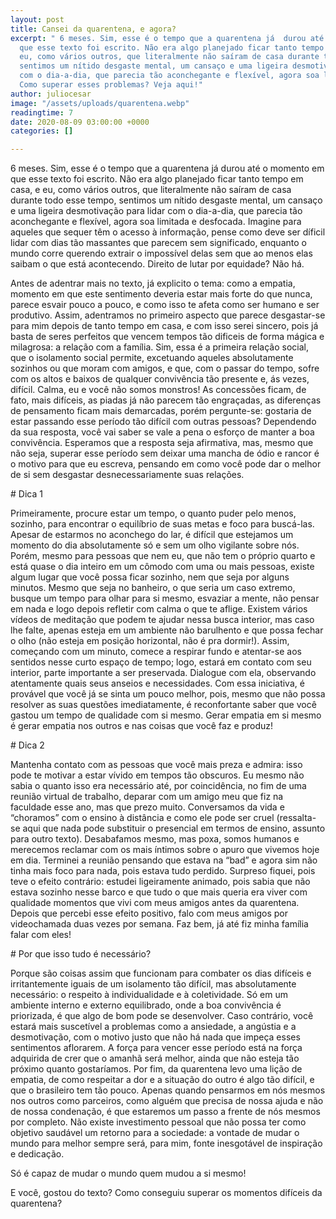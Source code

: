 ```yaml
---
layout: post
title: Cansei da quarentena, e agora?
excerpt: " 6 meses. Sim, esse é o tempo que a quarentena já  durou até o momento em
  que esse texto foi escrito. Não era algo planejado ficar tanto tempo em casa, e
  eu, como vários outros, que literalmente não saíram de casa durante todo esse tempo,
  sentimos um nítido desgaste mental, um cansaço e uma ligeira desmotivação para lidar
  com o dia-a-dia, que parecia tão aconchegante e flexível, agora soa limitada e desfocada.
  Como superar esses problemas? Veja aqui!"
author: juliocesar
image: "/assets/uploads/quarentena.webp"
readingtime: 7
date: 2020-08-09 03:00:00 +0000
categories: []

---
```

6 meses. Sim, esse é o tempo que a quarentena já durou até o momento em que esse texto foi escrito. Não era algo planejado ficar tanto tempo em casa, e eu, como vários outros, que literalmente não saíram de casa durante todo esse tempo, sentimos um nítido desgaste mental, um cansaço e uma ligeira desmotivação para lidar com o dia-a-dia, que parecia tão aconchegante e flexível, agora soa limitada e desfocada. Imagine para aqueles que sequer têm o acesso à informação, pense como deve ser díficil lidar com dias tão massantes que parecem sem significado, enquanto o mundo corre querendo extrair o impossível delas sem que ao menos elas saibam o que está acontecendo. Direito de lutar por equidade? Não há.

Antes de adentrar mais no texto, já explicito o tema: como a empatia, momento em que este sentimento deveria estar mais forte do que nunca, parece esvair pouco a pouco, e como isso te afeta como ser humano e ser produtivo. Assim, adentramos no primeiro aspecto que parece desgastar-se para mim depois de tanto tempo em casa, e com isso serei sincero, pois já basta de seres perfeitos que vencem tempos tão dificeis de forma mágica e milagrosa: a relação com a família. Sim, essa é a primeira relação social, que o isolamento social permite, excetuando aqueles absolutamente sozinhos ou que moram com amigos, e que, com o passar do tempo, sofre com os altos e baixos de qualquer convivência tão presente e, ás vezes, difícil. Calma, eu e você não somos monstros! As concessões ficam, de fato, mais difíceis, as piadas já não parecem tão engraçadas, as diferenças de pensamento ficam mais demarcadas, porém pergunte-se: gostaria de estar passando esse período tão difícil com outras pessoas? Dependendo da sua resposta, você vai saber se vale a pena o esforço de manter a boa convivência. Esperamos que a resposta seja afirmativa, mas, mesmo que não seja, superar esse período sem deixar uma mancha de ódio e rancor é o motivo para que eu escreva, pensando em como você pode dar o melhor de si sem desgastar desnecessariamente suas relações.

\# Dica 1

Primeiramente, procure estar um tempo, o quanto puder pelo menos, sozinho, para encontrar o equilíbrio de suas metas e foco para buscá-las. Apesar de estarmos no aconchego do lar, é difícil que estejamos um momento do dia absolutamente só e sem um olho vigilante sobre nós. Porém, mesmo para pessoas que nem eu, que não tem o próprio quarto e está quase o dia inteiro em um cômodo com uma ou mais pessoas, existe algum lugar que você possa ficar sozinho, nem que seja por alguns minutos. Mesmo que seja no banheiro, o que seria um caso extremo, busque um tempo para olhar para si mesmo, esvaziar a mente, não pensar em nada e logo depois refletir com calma o que te aflige. Existem vários vídeos de meditação que podem te ajudar nessa busca interior, mas caso lhe falte, apenas esteja em um ambiente não barulhento e que possa fechar o olho (não esteja em posição horizontal, não é pra dormir!). Assim, começando com um minuto, comece a respirar fundo e atentar-se aos sentidos nesse curto espaço de tempo; logo, estará em contato com seu interior, parte importante a ser preservada. Dialogue com ela, observando atentamente quais seus anseios e necessidades. Com essa iniciativa, é provável que você já se sinta um pouco melhor, pois, mesmo que não possa resolver as suas questões imediatamente, é reconfortante saber que você gastou um tempo de qualidade com si mesmo. Gerar empatia em si mesmo é gerar empatia nos outros e nas coisas que você faz e produz!

\# Dica 2

Mantenha contato com as pessoas que você mais preza e admira: isso pode te motivar a estar vívido em tempos tão obscuros. Eu mesmo não sabia o quanto isso era necessário até, por coincidência, no fim de uma reunião virtual de trabalho, deparar com um amigo meu que fiz na faculdade esse ano, mas que prezo muito. Conversamos da vida e “choramos” com o ensino à distância e como ele pode ser cruel (ressalta-se aqui que nada pode substituir o presencial em termos de ensino, assunto para outro texto). Desabafamos mesmo, mas poxa, somos humanos e merecemos reclamar com os mais íntimos sobre o apuro que vivemos hoje em dia. Terminei a reunião pensando que estava na “bad” e agora sim não tinha mais foco para nada, pois estava tudo perdido. Surpreso fiquei, pois teve o efeito contrário: estudei ligeiramente animado, pois sabia que não estava sozinho nesse barco e que tudo o que mais queria era viver com qualidade momentos que vivi com meus amigos antes da quarentena. Depois que percebi esse efeito positivo, falo com meus amigos por videochamada duas vezes por semana. Faz bem, já até fiz minha família falar com eles!

\# Por que isso tudo é necessário?

Porque são coisas assim que funcionam para combater os dias difíceis e irritantemente iguais de um isolamento tão difícil, mas absolutamente necessário: o respeito à individualidade e à coletividade. Só em um ambiente interno e externo equilibrado, onde a boa convivência é priorizada, é que algo de bom pode se desenvolver. Caso contrário, você estará mais suscetível a problemas como a ansiedade, a angústia e a desmotivação, com o motivo justo que não há nada que impeça esses sentimentos aflorarem. A força para vencer esse período está na força adquirida de crer que o amanhã será melhor, ainda que não esteja tão próximo quanto gostaríamos. Por fim, da quarentena levo uma lição de empatia, de como respeitar a dor e a situação do outro é algo tão difícil, e que o brasileiro tem tão pouco. Apenas quando pensarmos em nós mesmos nos outros como parceiros, como alguém que precisa de nossa ajuda e não de nossa condenação, é que estaremos um passo a frente de nós mesmos por completo. Não existe investimento pessoal que não possa ter como objetivo saudável um retorno para a sociedade: a vontade de mudar o mundo para melhor sempre será, para mim, fonte inesgotável de inspiração e dedicação.

Só é capaz de mudar o mundo quem mudou a si mesmo!

E você, gostou do texto? Como conseguiu superar os momentos difíceis da quarentena?